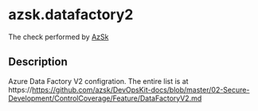 # azsk.datafactory2

The check performed by [AzSk](https://azsk.azurewebsites.net/)

## Description

Azure Data Factory V2 configration. The entire list is at https://https://github.com/azsk/DevOpsKit-docs/blob/master/02-Secure-Development/ControlCoverage/Feature/DataFactoryV2.md
